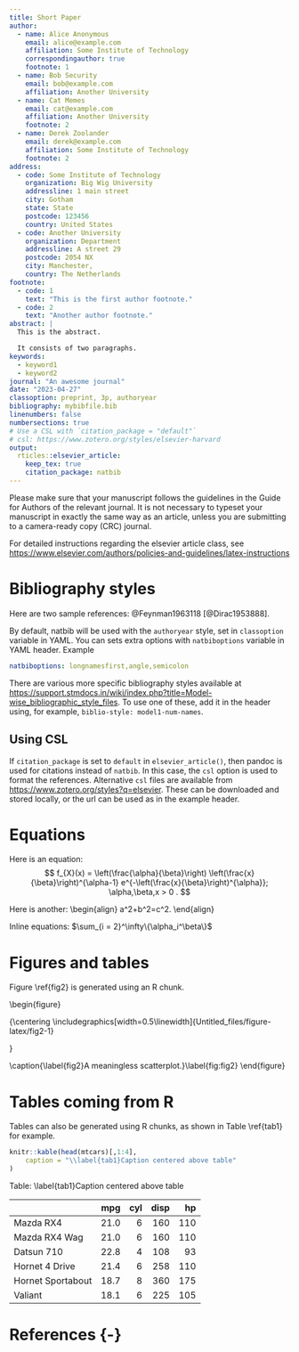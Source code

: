 ```yaml
---
title: Short Paper
author:
  - name: Alice Anonymous
    email: alice@example.com
    affiliation: Some Institute of Technology
    correspondingauthor: true
    footnote: 1
  - name: Bob Security
    email: bob@example.com
    affiliation: Another University
  - name: Cat Memes
    email: cat@example.com
    affiliation: Another University
    footnote: 2
  - name: Derek Zoolander
    email: derek@example.com
    affiliation: Some Institute of Technology
    footnote: 2
address:
  - code: Some Institute of Technology
    organization: Big Wig University
    addressline: 1 main street
    city: Gotham
    state: State
    postcode: 123456
    country: United States
  - code: Another University
    organization: Department
    addressline: A street 29
    postcode: 2054 NX
    city: Manchester,
    country: The Netherlands
footnote:
  - code: 1
    text: "This is the first author footnote."
  - code: 2
    text: "Another author footnote."
abstract: |
  This is the abstract.

  It consists of two paragraphs.
keywords: 
  - keyword1
  - keyword2
journal: "An awesome journal"
date: "2023-04-27"
classoption: preprint, 3p, authoryear
bibliography: mybibfile.bib
linenumbers: false
numbersections: true
# Use a CSL with `citation_package = "default"`
# csl: https://www.zotero.org/styles/elsevier-harvard
output: 
  rticles::elsevier_article:
    keep_tex: true
    citation_package: natbib
---
```


Please make sure that your manuscript follows the guidelines in the 
Guide for Authors of the relevant journal. It is not necessary to 
typeset your manuscript in exactly the same way as an article, 
unless you are submitting to a camera-ready copy (CRC) journal.

For detailed instructions regarding the elsevier article class, see   <https://www.elsevier.com/authors/policies-and-guidelines/latex-instructions>

# Bibliography styles

Here are two sample references: @Feynman1963118 [@Dirac1953888].

By default, natbib will be used with the `authoryear` style, set in `classoption` variable in YAML. 
You can sets extra options with `natbiboptions` variable in YAML header. Example 
```yaml
natbiboptions: longnamesfirst,angle,semicolon
```

There are various more specific bibliography styles available at
<https://support.stmdocs.in/wiki/index.php?title=Model-wise_bibliographic_style_files>. 
To use one of these, add it in the header using, for example, `biblio-style: model1-num-names`.

## Using CSL 

If `citation_package` is set to `default` in `elsevier_article()`, then pandoc is used for citations instead of `natbib`. In this case, the `csl` option is used to format the references. Alternative `csl` files are available from <https://www.zotero.org/styles?q=elsevier>. These can be downloaded
and stored locally, or the url can be used as in the example header.

# Equations

Here is an equation:
$$ 
  f_{X}(x) = \left(\frac{\alpha}{\beta}\right)
  \left(\frac{x}{\beta}\right)^{\alpha-1}
  e^{-\left(\frac{x}{\beta}\right)^{\alpha}}; 
  \alpha,\beta,x > 0 .
$$

Here is another:
\begin{align}
  a^2+b^2=c^2.
\end{align}

Inline equations: $\sum_{i = 2}^\infty\{\alpha_i^\beta\}$

# Figures and tables

Figure \ref{fig2} is generated using an R chunk.

\begin{figure}

{\centering \includegraphics[width=0.5\linewidth]{Untitled_files/figure-latex/fig2-1} 

}

\caption{\label{fig2}A meaningless scatterplot.}\label{fig:fig2}
\end{figure}

# Tables coming from R

Tables can also be generated using R chunks, as shown in Table \ref{tab1} for example.


```r
knitr::kable(head(mtcars)[,1:4], 
    caption = "\\label{tab1}Caption centered above table"
)
```



Table: \label{tab1}Caption centered above table

|                  |  mpg| cyl| disp|  hp|
|:-----------------|----:|---:|----:|---:|
|Mazda RX4         | 21.0|   6|  160| 110|
|Mazda RX4 Wag     | 21.0|   6|  160| 110|
|Datsun 710        | 22.8|   4|  108|  93|
|Hornet 4 Drive    | 21.4|   6|  258| 110|
|Hornet Sportabout | 18.7|   8|  360| 175|
|Valiant           | 18.1|   6|  225| 105|

# References {-}


